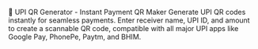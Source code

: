 🏦 UPI QR Generator - Instant Payment QR Maker
Generate UPI QR codes instantly for seamless payments. Enter receiver name, UPI ID, and amount to create a scannable QR code, compatible with all major UPI apps like Google Pay, PhonePe, Paytm, and BHIM.
